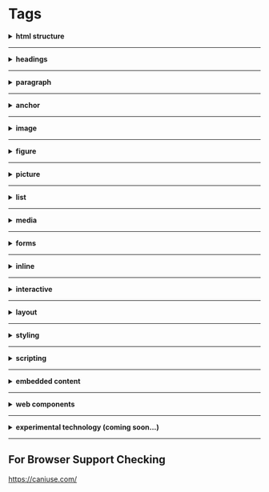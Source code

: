 # Tags

<details>
    <summary><b>html structure</b></summary>
    <br/>
    <a href="https://developer.mozilla.org/en-US/docs/Web/HTML/Element/html">html</a>
    <p>root (top-level element) of an HTML document</p>
    <br/>
    <a href="https://developer.mozilla.org/en-US/docs/Web/HTML/Element/head">head</a>
    <p>contains machine-readable information (metadata) about the document, like its title, scripts, and style sheets.</p>
    <br/>
    <a href="https://developer.mozilla.org/en-US/docs/Web/HTML/Element/title">title</a>
    <p>defines the document's title that is shown in a browser's title bar or a page's tab. It only contains text and tags within the element are ignored.</p>
    <br/>
    <a href="https://developer.mozilla.org/en-US/docs/Web/HTML/Element/body">body</a>
    <p>represents the content of an HTML document. There can be only one <body> element in a document.</p>
    <br/>
    <a href="https://developer.mozilla.org/en-US/docs/Web/HTML/Element/base">base</a>
    <p>specifies the base URL to use for all relative URLs contained within a document. There can be only one <base> element in a document.</p>
    <br/>
    <a href="https://developer.mozilla.org/en-US/docs/Web/HTML/Element/meta">meta</a>
    <p>represents metadata that cannot be represented by other HTML meta-related elements, like base, link, script, style or title.</p>
</details>

---

<details>
    <summary><b>headings</b></summary>
    <br/>
    <a href="https://developer.mozilla.org/en-US/docs/Web/HTML/Element/Heading_Elements">h1-h6</a>
    <p>represent six levels of section headings. h1 is the highest section level and h6 is the lowest.</p>
    <br/>
</details>

---

<details>
    <summary><b>paragraph</b></summary>
    <br/>
    <a href="https://developer.mozilla.org/en-US/docs/Web/HTML/Element/p">p</a>
    <p>represents a paragraph</p>
    <br/>
</details>

---

<details>
    <summary><b>anchor</b></summary>
    <br/>
    <a href="https://developer.mozilla.org/en-US/docs/Web/HTML/Element/a">a</a>
    <p>creates a hyperlink to other web pages, files, locations within the same page, email addresses, or any other URL.</p>
    <br/>
</details>

---

<details>
    <summary><b>image</b></summary>
    <br/>
    <a href="https://developer.mozilla.org/en-US/docs/Web/HTML/Element/img">img</a>
    <p>about tag</p>
    <br/>
    <a href="https://developer.mozilla.org/en-US/docs/Web/HTML/Element/map">map</a>
    <p>about tag</p>
    <br/>
    <a href="https://developer.mozilla.org/en-US/docs/Web/HTML/Element/area">area</a>
    <p>about tag</p>
    <br/>
</details>

---

<details>
    <summary><b>figure</b></summary>
    <br/>
    <a href="https://developer.mozilla.org/en-US/docs/Web/HTML/Element/figure">figure</a>
    <p>about tag</p>
    <br/>
    <a href="https://developer.mozilla.org/en-US/docs/Web/HTML/Element/figcaption">figcaption</a>
    <p>about tag</p>
    <br/>
</details>

---

<details>
    <summary><b>picture</b></summary>
    <br/>
    <a href="https://developer.mozilla.org/en-US/docs/Web/HTML/Element/picture">picture</a>
    <p>about tag</p>
    <br/>
    <a href="https://developer.mozilla.org/en-US/docs/Web/HTML/Element/source">source</a>
    <p>about tag</p>
    <br/>
</details>

---

<details>
    <summary><b>list</b></summary>
    <br/>
    <a href="https://developer.mozilla.org/en-US/docs/Web/HTML/Element/ul">ul</a>
    <p>about tag</p>
    <br />
    <a href="https://developer.mozilla.org/en-US/docs/Web/HTML/Element/ol">ol</a>
    <p>about tag</p>
    <br />
    <a href="https://developer.mozilla.org/en-US/docs/Web/HTML/Element/li">li</a>
    <p>about tag</p>
    <br />
</details>

---

<details>
    <summary><b>media</b></summary>
    <br/>
    <a href="https://developer.mozilla.org/en-US/docs/Web/HTML/Element/audio">audio</a>
    <p>about tag</p>
    <br />
    <a href="https://developer.mozilla.org/en-US/docs/Web/HTML/Element/video">video</a>
    <p>about tag</p>
    <br />
    <a href="https://developer.mozilla.org/en-US/docs/Web/HTML/Element/track">track</a>
    <p>about tag</p>
    <br />
</details>

---

<details>
    <summary><b>forms</b></summary>
    <br/>
    <a href="https://developer.mozilla.org/en-US/docs/Web/HTML/Element/form">form</a>
    <p>about tag</p>
    <br />
    <a href="https://developer.mozilla.org/en-US/docs/Web/HTML/Element/button">button</a>
    <p>about tag</p>
    <br />
    <a href="https://developer.mozilla.org/en-US/docs/Web/HTML/Element/input">input</a>
    <p>about tag</p>
    <br />
    <a href="https://developer.mozilla.org/en-US/docs/Web/HTML/Element/label">label</a>
    <p>about tag</p>
    <br />
    <a href="https://developer.mozilla.org/en-US/docs/Web/HTML/Element/textarea">textarea</a>
    <p>about tag</p>
    <br />
    <a href="https://developer.mozilla.org/en-US/docs/Web/HTML/Element/select">select</a>
    <p>about tag</p>
    <br />
    <a href="https://developer.mozilla.org/en-US/docs/Web/HTML/Element/option">option</a>
    <p>about tag</p>
    <br />
    <a href="https://developer.mozilla.org/en-US/docs/Web/HTML/Element/datalist">datalist</a>
    <p>about tag</p>
    <br />
    <a href="https://developer.mozilla.org/en-US/docs/Web/HTML/Element/progress">progress</a>
    <p>about tag</p>
    <br />
    <a href="https://developer.mozilla.org/en-US/docs/Web/HTML/Element/fieldset">fieldset</a>
    <p>about tag</p>
    <br />
    <a href="https://developer.mozilla.org/en-US/docs/Web/HTML/Element/legend">legend</a>
    <p>about tag</p>
    <br />
</details>

---

<details>
    <summary><b>inline</b></summary>
    <br/>
    <h4>most re-used</h4>
    <a href="https://developer.mozilla.org/en-US/docs/Web/HTML/Element/br">br</a>
    <p>about tag</p>
    <br />
    <a href="https://developer.mozilla.org/en-US/docs/Web/HTML/Element/span">span</a>
    <p>about tag</p>
    <br />
    <a href="https://developer.mozilla.org/en-US/docs/Web/HTML/Element/abbr">abbr</a>
    <p>about tag</p>
    <br />
    <a href="https://developer.mozilla.org/en-US/docs/Web/HTML/Element/code">code</a>
    <p>about tag</p>
    <br />
    <a href="https://developer.mozilla.org/en-US/docs/Web/HTML/Element/kbd">kbd</a>
    <p>about tag</p>
    <br />
    <a href="https://developer.mozilla.org/en-US/docs/Web/HTML/Element/mark">mark</a>
    <p>about tag</p>
    <br />
    <a href="https://developer.mozilla.org/en-US/docs/Web/HTML/Element/del">del</a>
    <p>about tag</p>
    <br />
    <a href="https://developer.mozilla.org/en-US/docs/Web/HTML/Element/ins">ins</a>
    <p>about tag</p>
    <br />
    <h4>rare</h4>
    <a href="https://developer.mozilla.org/en-US/docs/Web/HTML/Element/b">b</a>
    <p>about tag</p>
    <br />
    <a href="https://developer.mozilla.org/en-US/docs/Web/HTML/Element/i">i</a>
    <p>about tag</p>
    <br />
    <a href="https://developer.mozilla.org/en-US/docs/Web/HTML/Element/u">u</a>
    <p>about tag</p>
    <br />
    <a href="https://developer.mozilla.org/en-US/docs/Web/HTML/Element/q">q</a>
    <p>about tag</p>
    <br />
    <a href="https://developer.mozilla.org/en-US/docs/Web/HTML/Element/s">s</a>
    <p>about tag</p>
    <br />
    <a href="https://developer.mozilla.org/en-US/docs/Web/HTML/Element/small">small</a>
    <p>about tag</p>
    <br />
    <a href="https://developer.mozilla.org/en-US/docs/Web/HTML/Element/strong">strong</a>
    <p>about tag</p>
    <br />
    <a href="https://developer.mozilla.org/en-US/docs/Web/HTML/Element/sub">sub</a>
    <p>about tag</p>
    <br />
    <a href="https://developer.mozilla.org/en-US/docs/Web/HTML/Element/sup">sup</a>
    <p>about tag</p>
    <br />
    <a href="https://developer.mozilla.org/en-US/docs/Web/HTML/Element/time">time</a><p>about tag</p>
    <br />
</details>

---

<details>
    <summary><b>interactive</b></summary>
    <br/>
    <a href="https://developer.mozilla.org/en-US/docs/Web/HTML/Element/details">details</a>
    <p>about tag</p>
    <br />
    <a href="https://developer.mozilla.org/en-US/docs/Web/HTML/Element/summary">summary</a>
    <p>about tag</p>
    <br />
    <a href="https://developer.mozilla.org/en-US/docs/Web/HTML/Element/dialog">dialog</a>
    <p>about tag</p>
    <br />
</details>

---

<details>
    <summary><b>layout</b></summary>
    <br/>
    <h4>sections</h4>
    <a href="https://developer.mozilla.org/en-US/docs/Web/HTML/Element/header">header</a>
    <p>about tag</p>
    <br />
    <a href="https://developer.mozilla.org/en-US/docs/Web/HTML/Element/footer">footer</a>
    <p>about tag</p>
    <br />
    <a href="https://developer.mozilla.org/en-US/docs/Web/HTML/Element/main">main</a>
    <p>about tag</p>
    <br />
    <a href="https://developer.mozilla.org/en-US/docs/Web/HTML/Element/nav">nav</a>
    <p>about tag</p>
    <br />
    <a href="https://developer.mozilla.org/en-US/docs/Web/HTML/Element/section">section</a>
    <p>about tag</p>
    <br />
    <a href="https://developer.mozilla.org/en-US/docs/Web/HTML/Element/article">article</a>
    <p>about tag</p>
    <br />
    <a href="https://developer.mozilla.org/en-US/docs/Web/HTML/Element/address">address</a>
    <p>about tag</p>
    <br />
    <a href="https://developer.mozilla.org/en-US/docs/Web/HTML/Element/aside">aside</a>
    <p>about tag</p>
    <br />
    <a href="https://developer.mozilla.org/en-US/docs/Web/HTML/Element/hgroup">hgroup</a>
    <p>about tag</p>
    <br />
    <h4>blocks</h4>
    <a href="https://developer.mozilla.org/en-US/docs/Web/HTML/Element/div">div</a>
    <p>about tag</p>
    <br />
    <a href="https://developer.mozilla.org/en-US/docs/Web/HTML/Element/blockquote">blockquote</a>
    <p>about tag</p>
    <br />
    <a href="https://developer.mozilla.org/en-US/docs/Web/HTML/Element/dl">dl</a>
    <p>about tag</p>
    <br />
    <a href="https://developer.mozilla.org/en-US/docs/Web/HTML/Element/dd">dd</a>
    <p>about tag</p>
    <br />
    <a href="https://developer.mozilla.org/en-US/docs/Web/HTML/Element/dt">dt</a>
    <p>about tag</p>
    <br />
    <a href="https://developer.mozilla.org/en-US/docs/Web/HTML/Element/pre">pre</a>
    <p>about tag</p>
    <br />
    <h4>table</h4>
    <a href="https://developer.mozilla.org/en-US/docs/Web/HTML/Element/table">table</a>
    <p>about tag</p>
    <br />
    <a href="https://developer.mozilla.org/en-US/docs/Web/HTML/Element/thead">thead</a>
    <p>about tag</p>
    <br />
    <a href="https://developer.mozilla.org/en-US/docs/Web/HTML/Element/tfoot">tfoot</a>
    <p>about tag</p>
    <br />
    <a href="https://developer.mozilla.org/en-US/docs/Web/HTML/Element/tbody">tbody</a>
    <p>about tag</p>
    <br />
    <a href="https://developer.mozilla.org/en-US/docs/Web/HTML/Element/caption">caption</a>
    <p>about tag</p>
    <br />
    <a href="https://developer.mozilla.org/en-US/docs/Web/HTML/Element/col">col</a>
    <p>about tag</p>
    <br />
    <a href="https://developer.mozilla.org/en-US/docs/Web/HTML/Element/colgroup">colgroup</a>
    <p>about tag</p>
    <br />
    <a href="https://developer.mozilla.org/en-US/docs/Web/HTML/Element/tr">tr</a>
    <p>about tag</p>
    <br />
    <a href="https://developer.mozilla.org/en-US/docs/Web/HTML/Element/th">th</a>
    <p>about tag</p>
    <br />
    <a href="https://developer.mozilla.org/en-US/docs/Web/HTML/Element/td">td</a>
    <p>about tag</p>
    <br />
</details>

---

<details>
    <summary><b>styling</b></summary>
    <br/>
    <a href="https://developer.mozilla.org/en-US/docs/Web/HTML/Element/style">style</a>
    <p>about tag</p>
    <br />
    <a href="https://developer.mozilla.org/en-US/docs/Web/HTML/Element/link">link</a>
    <p>about tag</p>
    <br />
</details>

---

<details>
    <summary><b>scripting</b></summary>
    <br/>
    <a href="https://developer.mozilla.org/en-US/docs/Web/HTML/Element/canvas">canvas</a>
    <p>about tag</p>
    <br />
    <a href="https://developer.mozilla.org/en-US/docs/Web/HTML/Element/noscript">noscript</a>
    <p>about tag</p>
    <br />
    <a href="https://developer.mozilla.org/en-US/docs/Web/HTML/Element/script">script</a>
    <p>about tag</p>
    <br />
</details>

---

<details>
    <summary><b>embedded content</b></summary>
    <br/>
    <a href="https://developer.mozilla.org/en-US/docs/Web/HTML/Element/iframe">iframe</a>
    <p>about tag</p>
    <br />
    <a href="https://developer.mozilla.org/en-US/docs/Web/HTML/Element/object">object</a>
    <p>about tag</p>
    <br />
    <a href="https://developer.mozilla.org/en-US/docs/Web/HTML/Element/param">param</a>
    <p>about tag</p>
    <br />
</details>

---

<details>
    <summary><b>web components</b></summary>
    <br/>
    <a href="https://developer.mozilla.org/en-US/docs/Web/HTML/Element/template">template</a>
    <p>about tag</p>
</details>

---

<details>
    <summary><b>experimental technology (coming soon...)</b></summary>
    <br/>
    <a href="https://developer.mozilla.org/en-US/docs/Web/HTML/Element/menu">menu</a>
    <p>about tag</p>
</details>

---

## For Browser Support Checking

https://caniuse.com/
